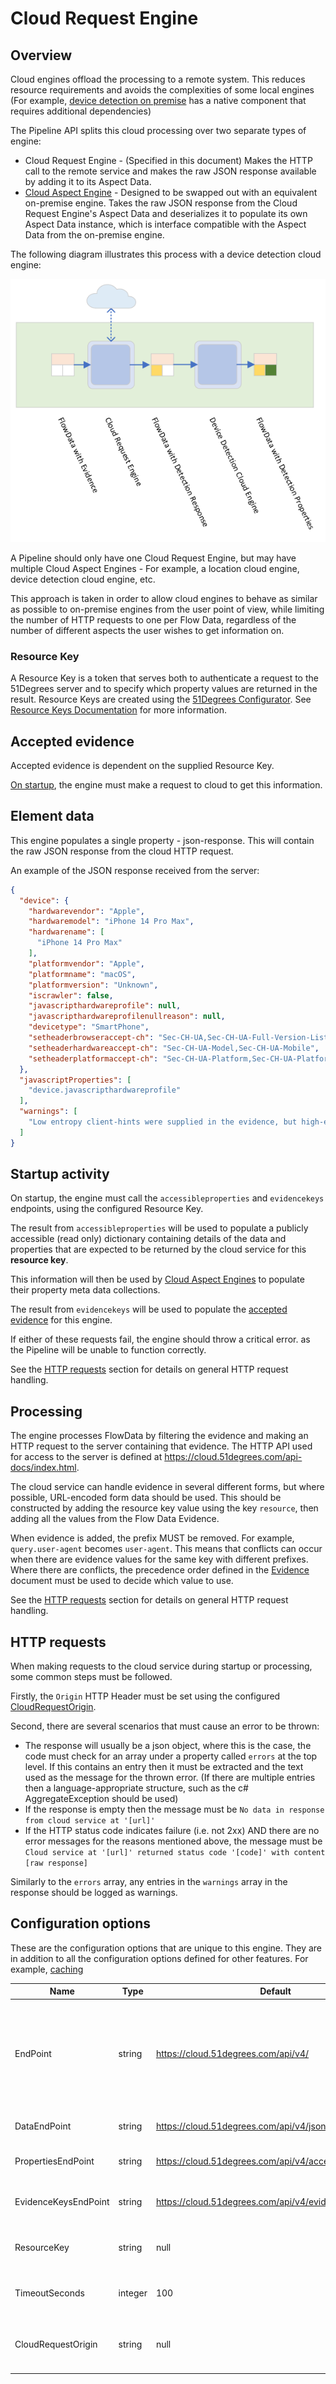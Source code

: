 # Cloud Request Engine

## Overview

Cloud engines offload the processing to a remote system. This reduces 
resource requirements and avoids the complexities of some local 
engines (For example, 
[device detection on premise](../../device-detection-specification/pipeline-elements/device-detection-on-premise.md) 
has a native component that requires additional dependencies) 

The Pipeline API splits this cloud processing over two separate types of 
engine:
- Cloud Request Engine - (Specified in this document) Makes the HTTP 
  call to the remote service and  makes the raw JSON response available 
  by adding it to its Aspect Data.
- [Cloud Aspect Engine](cloud-aspect-engine.md) - Designed to be swapped 
  out with an equivalent on-premise engine. Takes the raw JSON response 
  from the Cloud Request Engine's Aspect Data and deserializes it to 
  populate its own Aspect Data instance, which is interface compatible 
  with the Aspect Data from the on-premise engine.

The following diagram illustrates this process with a device detection
cloud engine:

![Cloud engine flow](../../../pipeline-specification/images/Device%20Detection%20Cloud%20Engine.png)

A Pipeline should only have one Cloud Request Engine, but may have 
multiple Cloud Aspect Engines - For example, a location cloud engine, 
device detection cloud engine, etc.

This approach is taken in order to allow cloud engines to behave as 
similar as possible to on-premise engines from the user point of view, 
while limiting the number of HTTP requests to one per Flow Data, regardless
of the number of different aspects the user wishes to get information on.

### Resource Key

A Resource Key is a token that serves both to authenticate a request to the 
51Degrees server and to specify which property values are returned in the 
result. Resource Keys are created using the 
[51Degrees Configurator](https://51degrees.com/documentation/4.4/_concepts__configurator.html). 
See [Resource Keys Documentation](https://51degrees.com/documentation/4.4/_info__resource_keys.html)
for more information.

## Accepted evidence

Accepted evidence is dependent on the supplied Resource Key.

[On startup](#startup-activity), the engine must make a request to cloud 
to get this information.

## Element data

This engine populates a single property - json-response. This will contain 
the raw JSON response from the cloud HTTP request.

An example of the JSON response received from the server:

```json
{
  "device": {
    "hardwarevendor": "Apple",
    "hardwaremodel": "iPhone 14 Pro Max",
    "hardwarename": [
      "iPhone 14 Pro Max"
    ],
    "platformvendor": "Apple",
    "platformname": "macOS",
    "platformversion": "Unknown",
    "iscrawler": false,
    "javascripthardwareprofile": null,
    "javascripthardwareprofilenullreason": null,
    "devicetype": "SmartPhone",
    "setheaderbrowseraccept-ch": "Sec-CH-UA,Sec-CH-UA-Full-Version-List,Sec-CH-UA-Mobile,Sec-CH-UA-Platform",
    "setheaderhardwareaccept-ch": "Sec-CH-UA-Model,Sec-CH-UA-Mobile",
    "setheaderplatformaccept-ch": "Sec-CH-UA-Platform,Sec-CH-UA-Platform-Version"
  },
  "javascriptProperties": [
    "device.javascripthardwareprofile"
  ],
  "warnings": [
    "Low entropy client-hints were supplied in the evidence, but high-entropy client-hints were not.\nThis will lead to less accurate results, and indicates that permissions were not set correctly in the original response to the browser.\nFor more info on client-hint permissions, see http://51degrees.me/documentation/4.4/_device_detection__features__user_agent_client_hints.html."
  ]
}
```

## Startup activity

On startup, the engine must call the `accessibleproperties` and `evidencekeys` 
endpoints, using the configured Resource Key.

The result from `accessibleproperties` will be used to populate a publicly 
accessible (read only) dictionary containing details of the data and 
properties that are expected to be returned by the cloud service for this 
**resource key**.

This information will then be used by [Cloud Aspect Engines](cloud-aspect-engine.md) 
to populate their property meta data collections.

The result from `evidencekeys` will be used to populate the 
[accepted evidence](#accepted-evidence) for this engine.

If either of these requests fail, the engine should throw a critical 
error. as the Pipeline will be unable to function correctly.

See the [HTTP requests](#http-requests) section for details on general 
HTTP request handling.

## Processing

The engine processes FlowData by filtering the evidence and making an HTTP 
request to the server containing that evidence. The HTTP API used for access to 
the server is defined at https://cloud.51degrees.com/api-docs/index.html.

The cloud service can handle evidence in several different forms, but where 
possible, URL-encoded form data should be used. This should be constructed 
by adding the resource key value using the key `resource`, then adding
all the values from the Flow Data Evidence.

When evidence is added, the prefix MUST be removed. 
For example, `query.user-agent` becomes `user-agent`.
This means that conflicts can occur when there are evidence values for the same
key with different prefixes. Where there are conflicts, the precedence order 
defined in the [Evidence](../features/evidence.md) document must be used to
decide which value to use.

See the [HTTP requests](#http-requests) section for details on general 
HTTP request handling.

## HTTP requests

When making requests to the cloud service during startup or processing, some
common steps must be followed.

Firstly, the `Origin` HTTP Header must be set using the configured 
[CloudRequestOrigin](#configuration-options).

Second, there are several scenarios that must cause an error to be thrown:

- The response will usually be a json object, where this is the case, the 
  code must check for an array under a property called `errors` at the top 
  level. If this contains an entry then it must be extracted and the text 
  used as the message for the thrown error. (If there are multiple entries 
  then a language-appropriate structure, such as the c\# AggregateException 
  should be used)
- If the response is empty then the message must be 
  `No data in response from cloud service at '[url]'`
- If the HTTP status code indicates failure (i.e. not 2xx) AND there are no 
  error messages for the reasons mentioned above, the message must be 
  `Cloud service at '[url]' returned status code '[code]' with content [raw response]`

Similarly to the `errors` array, any entries in the `warnings` array in the 
response should be logged as warnings.

## Configuration options

These are the configuration options that are unique to this engine. They 
are in addition to all the configuration options defined for other features. 
For example,
[caching](../../../pipeline-specification/part2/features/caching.md)

| Name                 | Type    | Default                                                 | Description                                                                                                                                                                               |
|----------------------|---------|---------------------------------------------------------|-------------------------------------------------------------------------------------------------------------------------------------------------------------------------------------------|
| EndPoint             | string  | https://cloud.51degrees.com/api/v4/                     | The base URL for the cloud service. This will be suffixed with `json`, `accessibleproperties` or `evidencekeys` to form the complete URLs for the various endpoints called by the engine. |
| DataEndPoint         | string  | https://cloud.51degrees.com/api/v4/json                 | The URL for the cloud service data end point                                                                                                                                              |
| PropertiesEndPoint   | string  | https://cloud.51degrees.com/api/v4/accessibleproperties | The URL for the cloud service properties end point                                                                                                                                        |
| EvidenceKeysEndPoint | string  | https://cloud.51degrees.com/api/v4/evidencekeys         | The URL for the cloud service evidence keys end point                                                                                                                                     |
| ResourceKey          | string  | null                                                    | The Resource Key to use when making requests to the cloud service                                                                                                                         |
| TimeoutSeconds       | integer | 100                                                     | The timeout to use when making requests to the cloud service                                                                                                                              |
| CloudRequestOrigin   | string  | null                                                    | The value to set the 'Origin' header to when making requests to the cloud service                            

